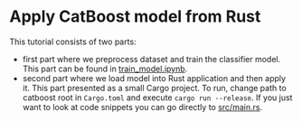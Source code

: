 # Apply CatBoost model from Rust
This tutorial consists of two parts:
- first part where we preprocess dataset and train the classifier model.
  This part can be found in [train_model.ipynb](train_model.ipynb).
- second part where we load model into Rust application and then apply it.
  This part presented as a small Cargo project. To run, change path to catboost
  root in `Cargo.toml` and execute `cargo run --release`. If you just want to
  look at code snippets you can go directly to [src/main.rs](src/main.rs).
